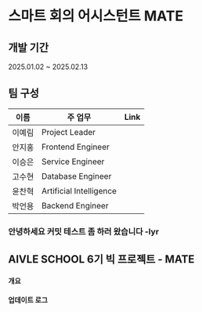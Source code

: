 # 스마트 회의 어시스턴트 MATE  

## 개발 기간

2025.01.02 ~ 2025.02.13

## 팀 구성

| 이름   | 주 업무                 | Link |
|--------|-------------------------|------|
| 이예림 | Project Leader          |      |
| 안지홍 | Frontend Engineer       |      |
| 이승은 | Service Engineer        |      |
| 고수현 | Database Engineer       |      |
| 윤찬혁 | Artificial Intelligence |      |
| 박언용 | Backend Engineer        |      |

### 안녕하세요 커밋 테스트 좀 하러 왔습니다 -lyr

## AIVLE SCHOOL 6기 빅 프로젝트 - MATE

#### 개요

#### 업데이트 로그

